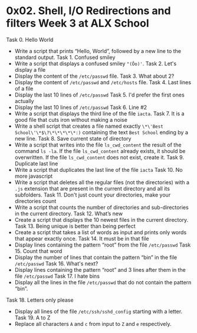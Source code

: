 # 0x02. Shell, I/O Redirections and filters Week 3 at ALX School
Task 0. Hello World
- Write a script that prints “Hello, World”, followed by a new line to the standard output.
Task 1. Confused smiley
- Write a script that displays a confused smiley `"(Ôo)'`.
Task 2. Let's display a file
- Display the content of the `/etc/passwd` file.
Task 3. What about 2?
- Display the content of `/etc/passwd` and `/etc/hosts` file.
Task 4. Last lines of a file
- Display the last 10 lines of `/etc/passwd` 
Task 5. I'd prefer the first ones actually
- Display the last 10 lines of `/etc/passwd`
Task 6. Line #2 
- Write a script that displays the third line of the file `iacta`. 
Task 7. It is a good file that cuts iron without making a noise
- Write a shell script that creates a file named exactly `\*\'Best School\'\*$\?\*\*\*\*\*:)` containing the text `Best School` ending by a new line. 
Task 8. Save current state of directory 
- Write a script that writes into the file `ls_cwd_content` the result of the command `ls -la`. If the file `ls_cwd_content` already exists, it should be overwritten. If the file `ls_cwd_content` does not exist, create it. 
Task 9. Duplicate last line
- Write a script that duplicates the last line of the file `iacta`
Task 10. No more javascript
- Write a script that deletes all the regular files (not the directories) with a `.js` extension that are present in the current directory and all its subfolders.
Task 11. Don't just count your directories, make your directories count
- Write a script that counts the number of directories and sub-directories in the current directory.
Task 12. What’s new
- Create a script that displays the 10 newest files in the current directory.
Task 13. Being unique is better than being perfect
- Create a script that takes a list of words as input and prints only words that appear exactly once.
Task 14. It must be in that file
- Display lines containing the pattern “root” from the file `/etc/passwd`
Task 15. Count that word
- Display the number of lines that contain the pattern “bin” in the file  `/etc/passwd`
Task 16. What's next?
- Display lines containing the pattern “root” and 3 lines after them in the file `/etc/passwd`
Task 17. I hate bins
- Display all the lines in the file `/etc/passwd` that do not contain the pattern “bin”. 
 
Task 18. Letters only please
- Display all lines of the file `/etc/ssh/sshd_config` starting with a letter.
Task 19. A to Z
- Replace all characters `A` and `c` from input to `Z` and `e` respectively.
